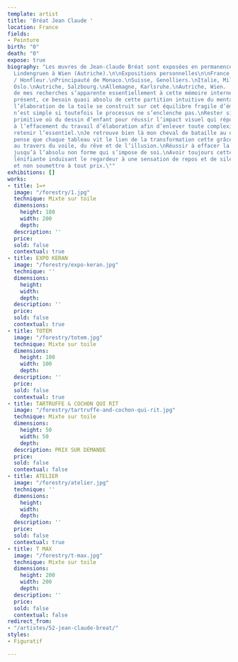 ```yaml
---
template: artist
title: 'Bréat Jean Claude '
location: France
fields:
- Peinture
birth: "0"
death: "0"
expose: true
biography: "Les œuvres de Jean-claude Bréat sont exposées en permanence par la galerie
  Lindengruen à Wien (Autriche).\n\nExpositions personnelles\n\nFrance, Paris / Lille
  / Honfleur.\nPrincipauté de Monaco.\nSuisse, Genolliers.\nItalie, Milan.\nNorvège,
  Oslo.\nAutriche, Salzbourg.\nAllemagne, Karlsruhe.\nAutriche, Wien.  \n\n\"L’étude
  de mes recherches s’apparente essentiellement à cette mémoire interne de l’instant
  présent, ce besoin quasi absolu de cette partition intuitive du mental et du geste.\nToute
  l’élaboration de la toile se construit sur cet équilibre fragile d’émotion, rien
  n’est simple si toutefois le processus ne s’enclenche pas.\nRester simple à l’image
  primitive où du dessin d’enfant pour réussir l’impact visuel qui répond à la spontanéité,
  à l’effacement du travail d’élaboration afin d’enlever toute complexité pour en
  retenir l’essentiel.\nJe retrouve bien là mon cheval de bataille au quotidien.\nJe
  pense que chaque tableau vit le lien de la transformation cette grâce inattendu
  au travers du voile, du rêve et de l’illusion.\nRéussir à effacer la forme originelle
  jusqu’à l’absolu non forme qui s’impose de soi.\nAvoir toujours cette recherche
  lénifiante induisant le regardeur à une sensation de repos et de silence intérieur.\nProvoquer
  et non soumettre à tout prix.\""
exhibitions: []
works:
- title: 1=+
  image: "/forestry/1.jpg"
  technique: Mixte sur toile
  dimensions:
    height: 180
    width: 200
    depth: 
  description: ''
  price: 
  sold: false
  contextual: true
- title: EXPO KERAN
  image: "/forestry/expo-keran.jpg"
  technique: ''
  dimensions:
    height: 
    width: 
    depth: 
  description: ''
  price: 
  sold: false
  contextual: true
- title: TOTEM
  image: "/forestry/totem.jpg"
  technique: Mixte sur toile
  dimensions:
    height: 100
    width: 100
    depth: 
  description: ''
  price: 
  sold: false
  contextual: true
- title: TARTRUFFE & COCHON QUI RIT
  image: "/forestry/tartruffe-and-cochon-qui-rit.jpg"
  technique: Mixte sur toile
  dimensions:
    height: 50
    width: 50
    depth: 
  description: PRIX SUR DEMANDE
  price: 
  sold: false
  contextual: false
- title: ATELIER
  image: "/forestry/atelier.jpg"
  technique: ''
  dimensions:
    height: 
    width: 
    depth: 
  description: ''
  price: 
  sold: false
  contextual: true
- title: T MAX
  image: "/forestry/t-max.jpg"
  technique: Mixte sur toile
  dimensions:
    height: 200
    width: 200
    depth: 
  description: ''
  price: 
  sold: false
  contextual: false
redirect_from:
- "/artistes/52-jean-claude-breat/"
styles:
- Figuratif

---
```

